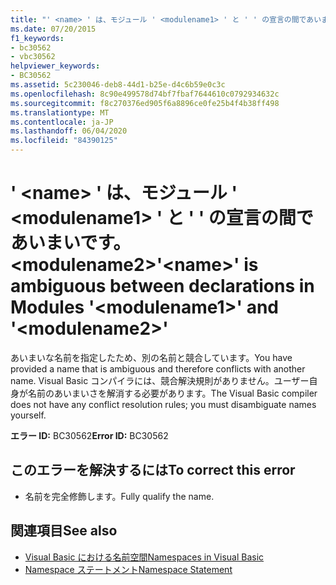 ```yaml
---
title: "' <name> ' は、モジュール ' <modulename1> ' と ' ' の宣言の間であいまいです。 <modulename2>"
ms.date: 07/20/2015
f1_keywords:
- bc30562
- vbc30562
helpviewer_keywords:
- BC30562
ms.assetid: 5c230046-deb8-44d1-b25e-d4c6b59e0c3c
ms.openlocfilehash: 8c90e499578d74bf7fbaf7644610c0792934632c
ms.sourcegitcommit: f8c270376ed905f6a8896ce0fe25b4f4b38ff498
ms.translationtype: MT
ms.contentlocale: ja-JP
ms.lasthandoff: 06/04/2020
ms.locfileid: "84390125"
---
```

# <a name="name-is-ambiguous-between-declarations-in-modules-modulename1-and-modulename2"></a><span data-ttu-id="4af37-102">' \<name> ' は、モジュール ' \<modulename1> ' と ' ' の宣言の間であいまいです。 \<modulename2></span><span class="sxs-lookup"><span data-stu-id="4af37-102">'\<name>' is ambiguous between declarations in Modules '\<modulename1>' and '\<modulename2>'</span></span>
<span data-ttu-id="4af37-103">あいまいな名前を指定したため、別の名前と競合しています。</span><span class="sxs-lookup"><span data-stu-id="4af37-103">You have provided a name that is ambiguous and therefore conflicts with another name.</span></span> <span data-ttu-id="4af37-104">Visual Basic コンパイラには、競合解決規則がありません。ユーザー自身が名前のあいまいさを解消する必要があります。</span><span class="sxs-lookup"><span data-stu-id="4af37-104">The Visual Basic compiler does not have any conflict resolution rules; you must disambiguate names yourself.</span></span>  
  
 <span data-ttu-id="4af37-105">**エラー ID:** BC30562</span><span class="sxs-lookup"><span data-stu-id="4af37-105">**Error ID:** BC30562</span></span>  
  
## <a name="to-correct-this-error"></a><span data-ttu-id="4af37-106">このエラーを解決するには</span><span class="sxs-lookup"><span data-stu-id="4af37-106">To correct this error</span></span>  
  
- <span data-ttu-id="4af37-107">名前を完全修飾します。</span><span class="sxs-lookup"><span data-stu-id="4af37-107">Fully qualify the name.</span></span>  
  
## <a name="see-also"></a><span data-ttu-id="4af37-108">関連項目</span><span class="sxs-lookup"><span data-stu-id="4af37-108">See also</span></span>

- [<span data-ttu-id="4af37-109">Visual Basic における名前空間</span><span class="sxs-lookup"><span data-stu-id="4af37-109">Namespaces in Visual Basic</span></span>](../programming-guide/program-structure/namespaces.md)
- [<span data-ttu-id="4af37-110">Namespace ステートメント</span><span class="sxs-lookup"><span data-stu-id="4af37-110">Namespace Statement</span></span>](../language-reference/statements/namespace-statement.md)
